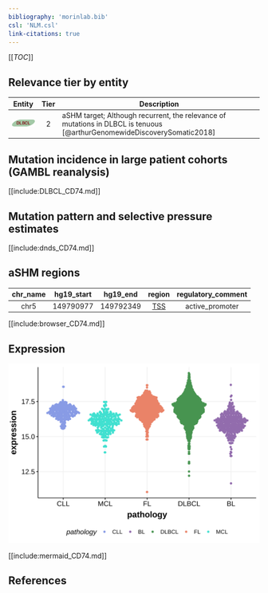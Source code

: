 ```yaml
---
bibliography: 'morinlab.bib'
csl: 'NLM.csl'
link-citations: true
---
```

[[_TOC_]]


## Relevance tier by entity

|Entity|Tier|Description                              |
|:------:|:----:|-----------------------------------------|
|![DLBCL](images/icons/DLBCL_tier2.png) |2 | aSHM target; Although recurrent, the relevance of mutations in DLBCL is tenuous [@arthurGenomewideDiscoverySomatic2018]|

## Mutation incidence in large patient cohorts (GAMBL reanalysis)

[[include:DLBCL_CD74.md]]

## Mutation pattern and selective pressure estimates

[[include:dnds_CD74.md]]

## aSHM regions

|chr_name|hg19_start|hg19_end |region                                                                                     |regulatory_comment|
|:--------:|:----------:|:---------:|:-------------------------------------------------------------------------------------------:|:------------------:|
|chr5    |149790977 |149792349|[TSS](https://genome.ucsc.edu/s/rdmorin/GAMBL%20hg19?position=chr5%3A149790977%2D149792349)|active_promoter   |



[[include:browser_CD74.md]]

## Expression
![](images/gene_expression/CD74_by_pathology.svg)
<!-- ORIGIN: arthurGenomewideDiscoverySomatic2018 -->
<!-- DLBCL: arthurGenomewideDiscoverySomatic2018 -->

[[include:mermaid_CD74.md]]

## References
